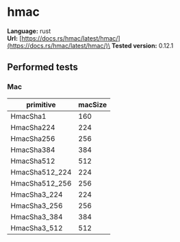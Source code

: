 # hmac

**Language:**
rust\
**Url:**
[https://docs.rs/hmac/latest/hmac/](https://docs.rs/hmac/latest/hmac/)\
**Tested version:**
0.12.1

## Performed tests

### Mac

| primitive | macSize |
| --- | --- |
| HmacSha1 | 160 |
| HmacSha224 | 224 |
| HmacSha256 | 256 |
| HmacSha384 | 384 |
| HmacSha512 | 512 |
| HmacSha512_224 | 224 |
| HmacSha512_256 | 256 |
| HmacSha3_224 | 224 |
| HmacSha3_256 | 256 |
| HmacSha3_384 | 384 |
| HmacSha3_512 | 512 |
